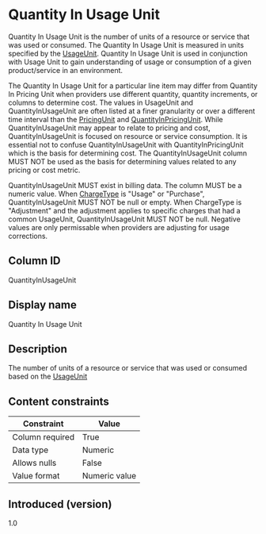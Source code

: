 # Quantity In Usage Unit

Quantity In Usage Unit is the number of units of a resource or service that was used or consumed. The Quantity In Usage Unit is measured in units specified by the [UsageUnit](#usageunit). Quantity In Usage Unit is used in conjunction with Usage Unit to gain understanding of usage or consumption of a given product/service in an environment.

The Quantity In Usage Unit for a particular line item may differ from Quantity In Pricing Unit when providers use different quantity, quantity increments, or columns to determine cost. The values in UsageUnit and QuantityInUsageUnit are often listed at a finer granularity or over a different time interval than the [PricingUnit](#pricingunit) and [QuantityInPricingUnit](#quantityinpricingunit). While QuantityInUsageUnit may appear to relate to pricing and cost, QuantityInUsageUnit is focused on resource or service consumption. It is essential not to confuse QuantityInUsageUnit with QuantityInPricingUnit which is the basis for determining cost. The QuantityInUsageUnit column MUST NOT be used as the basis for determining values related to any pricing or cost metric.

QuantityInUsageUnit MUST exist in billing data. The column MUST be a numeric value. When [ChargeType](#chargetype) is "Usage" or "Purchase", QuantityInUsageUnit MUST NOT be null or empty. When ChargeType is "Adjustment" and the adjustment applies to specific charges that had a common UsageUnit, QuantityInUsageUnit MUST NOT be null. Negative values are only permissable when providers are adjusting for usage corrections.

## Column ID

QuantityInUsageUnit

## Display name

Quantity In Usage Unit

## Description

The number of units of a resource or service that was used or consumed based on the [UsageUnit](#usageunit)

## Content constraints

| Constraint      | Value        |
|-----------------|--------------|
| Column required | True         |
| Data type       | Numeric      |
| Allows nulls    | False        |
| Value format    | Numeric value |

## Introduced (version)

1.0
